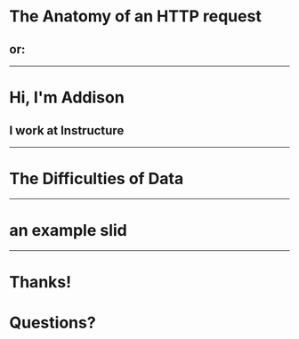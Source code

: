 
# The Anatomy of an HTTP request
## or:

---

# Hi, I'm Addison
## I work at Instructure

---

<!-- .slide: data-background="./images/servers.gif" -->

<h1 class="mainTitle">The Difficulties of Data</h2>

----

# an example slid


---


# Thanks!
# Questions?
